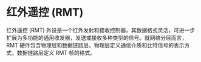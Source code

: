# 红外遥控 (RMT)


红外遥控 (RMT) 外设是一个红外发射和接收控制器。其数据格式灵活，可进一步扩展为多功能的通用收发器，发送或接收多种类型的信号。就网络分层而言，RMT 硬件包含物理层和数据链路层。物理层定义通信介质和比特信号的表示方式，数据链路层定义 RMT 帧的格式。